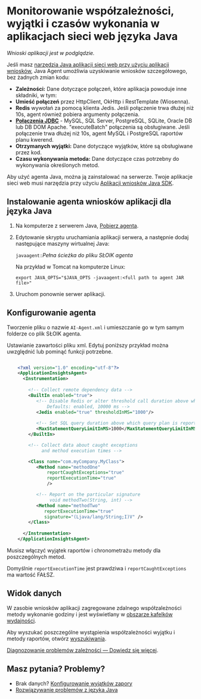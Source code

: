 <properties 
    pageTitle="Monitorowanie współzależności, wyjątki i czasów wykonania w aplikacjach sieci web języka Java" 
    description="Rozszerzone monitorowania Java witryny sieci Web przy użyciu aplikacji wniosków" 
    services="application-insights" 
    documentationCenter="java"
    authors="alancameronwills" 
    manager="douge"/>

<tags 
    ms.service="application-insights" 
    ms.workload="tbd" 
    ms.tgt_pltfrm="ibiza" 
    ms.devlang="na" 
    ms.topic="article" 
    ms.date="08/24/2016" 
    ms.author="awills"/>
 
# <a name="monitor-dependencies-exceptions-and-execution-times-in-java-web-apps"></a>Monitorowanie współzależności, wyjątki i czasów wykonania w aplikacjach sieci web języka Java

*Wnioski aplikacji jest w podglądzie.*

Jeśli masz [narzędzia Java aplikacji sieci web przy użyciu aplikacji wniosków][java], Java Agent umożliwia uzyskiwanie wniosków szczegółowego, bez żadnych zmian kodu:


* **Zależności:** Dane dotyczące połączeń, które aplikacja powoduje inne składniki, w tym:
 * **Umieść połączeń** przez HttpClient, OkHttp i RestTemplate (Wiosenna).
 * **Redis** wywołań za pomocą klienta Jedis. Jeśli połączenie trwa dłużej niż 10s, agent również pobiera argumenty połączenia.
 * **[Połączenia JDBC](http://docs.oracle.com/javase/7/docs/technotes/guides/jdbc/)** - MySQL, SQL Server, PostgreSQL, SQLite, Oracle DB lub DB DOM Apache. "executeBatch" połączenia są obsługiwane. Jeśli połączenie trwa dłużej niż 10s, agent MySQL i PostgreSQL raportów planu kwerend. 
* **Otrzymanych wyjątki:** Dane dotyczące wyjątków, które są obsługiwane przez kod.
* **Czasu wykonywania metoda:** Dane dotyczące czas potrzebny do wykonywania określonych metod.

Aby użyć agenta Java, można ją zainstalować na serwerze. Twoje aplikacje sieci web musi narzędzia przy użyciu [Aplikacji wniosków Java SDK][java].

## <a name="install-the-application-insights-agent-for-java"></a>Instalowanie agenta wniosków aplikacji dla języka Java

1. Na komputerze z serwerem Java, [Pobierz agenta](https://aka.ms/aijavasdk).
2. Edytowanie skryptu uruchamiania aplikacji serwera, a następnie dodaj następujące maszyny wirtualnej Java:

    `javaagent:`*Pełna ścieżka do pliku SŁOIK agenta*

    Na przykład w Tomcat na komputerze Linux:

    `export JAVA_OPTS="$JAVA_OPTS -javaagent:<full path to agent JAR file>"`


3. Uruchom ponownie serwer aplikacji.

## <a name="configure-the-agent"></a>Konfigurowanie agenta

Tworzenie pliku o nazwie `AI-Agent.xml` i umieszczanie go w tym samym folderze co plik SŁOIK agenta.

Ustawianie zawartości pliku xml. Edytuj poniższy przykład można uwzględnić lub pominąć funkcji potrzebne. 

```XML

    <?xml version="1.0" encoding="utf-8"?>
    <ApplicationInsightsAgent>
      <Instrumentation>
        
        <!-- Collect remote dependency data -->
        <BuiltIn enabled="true">
           <!-- Disable Redis or alter threshold call duration above which arguments are sent.
               Defaults: enabled, 10000 ms -->
           <Jedis enabled="true" thresholdInMS="1000"/>
           
           <!-- Set SQL query duration above which query plan is reported (MySQL, PostgreSQL). Default is 10000 ms. -->
           <MaxStatementQueryLimitInMS>1000</MaxStatementQueryLimitInMS>
        </BuiltIn>

        <!-- Collect data about caught exceptions 
             and method execution times -->

        <Class name="com.myCompany.MyClass">
           <Method name="methodOne" 
               reportCaughtExceptions="true"
               reportExecutionTime="true"
               />

           <!-- Report on the particular signature
                void methodTwo(String, int) -->
           <Method name="methodTwo"
              reportExecutionTime="true"
              signature="(Ljava/lang/String;I)V" />
        </Class>
        
      </Instrumentation>
    </ApplicationInsightsAgent>

```

Musisz włączyć wyjątek raportów i chronometrażu metody dla poszczególnych metod.

Domyślnie `reportExecutionTime` jest prawdziwa i `reportCaughtExceptions` ma wartość FAŁSZ.

## <a name="view-the-data"></a>Widok danych

W zasobie wniosków aplikacji zagregowane zdalnego współzależności metody wykonanie godziny i jest wyświetlany w [obszarze kafelków wydajności][metrics]. 

Aby wyszukać poszczególne wystąpienia współzależności wyjątku i metody raportów, otwórz [wyszukiwania][diagnostic]. 

[Diagnozowanie problemów zależności — Dowiedz się więcej](app-insights-dependencies.md#diagnosis).



## <a name="questions-problems"></a>Masz pytania? Problemy?

* Brak danych? [Konfigurowanie wyjątków zapory](app-insights-ip-addresses.md)
* [Rozwiązywanie problemów z języka Java](app-insights-java-troubleshoot.md)



<!--Link references-->

[api]: app-insights-api-custom-events-metrics.md
[apiexceptions]: app-insights-api-custom-events-metrics.md#track-exception
[availability]: app-insights-monitor-web-app-availability.md
[diagnostic]: app-insights-diagnostic-search.md
[eclipse]: app-insights-java-eclipse.md
[java]: app-insights-java-get-started.md
[javalogs]: app-insights-java-trace-logs.md
[metrics]: app-insights-metrics-explorer.md
[usage]: app-insights-web-track-usage.md

 
